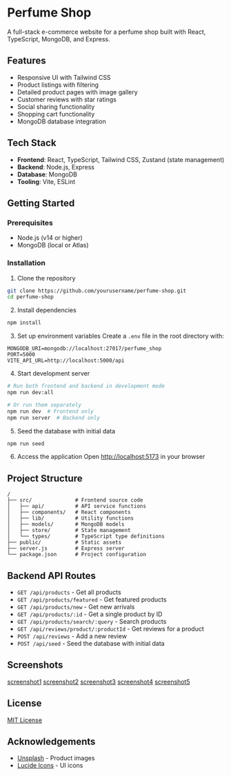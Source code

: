 # Perfume Shop

A full-stack e-commerce website for a perfume shop built with React, TypeScript, MongoDB, and Express.

## Features

- Responsive UI with Tailwind CSS
- Product listings with filtering
- Detailed product pages with image gallery
- Customer reviews with star ratings
- Social sharing functionality
- Shopping cart functionality
- MongoDB database integration

## Tech Stack

- **Frontend**: React, TypeScript, Tailwind CSS, Zustand (state management)
- **Backend**: Node.js, Express
- **Database**: MongoDB
- **Tooling**: Vite, ESLint

## Getting Started

### Prerequisites

- Node.js (v14 or higher)
- MongoDB (local or Atlas)

### Installation

1. Clone the repository
```bash
git clone https://github.com/yourusername/perfume-shop.git
cd perfume-shop
```

2. Install dependencies
```bash
npm install
```

3. Set up environment variables
Create a `.env` file in the root directory with:
```
MONGODB_URI=mongodb://localhost:27017/perfume_shop
PORT=5000
VITE_API_URL=http://localhost:5000/api
```

4. Start development server
```bash
# Run both frontend and backend in development mode
npm run dev:all

# Or run them separately
npm run dev  # Frontend only
npm run server  # Backend only
```

5. Seed the database with initial data
```bash
npm run seed
```

6. Access the application
Open [http://localhost:5173](http://localhost:5173) in your browser

## Project Structure

```
/
├── src/              # Frontend source code
│   ├── api/          # API service functions
│   ├── components/   # React components
│   ├── lib/          # Utility functions
│   ├── models/       # MongoDB models
│   ├── store/        # State management
│   └── types/        # TypeScript type definitions
├── public/           # Static assets
├── server.js         # Express server
└── package.json      # Project configuration
```

## Backend API Routes

- `GET /api/products` - Get all products
- `GET /api/products/featured` - Get featured products
- `GET /api/products/new` - Get new arrivals
- `GET /api/products/:id` - Get a single product by ID
- `GET /api/products/search/:query` - Search products
- `GET /api/reviews/product/:productId` - Get reviews for a product
- `POST /api/reviews` - Add a new review
- `POST /api/seed` - Seed the database with initial data

## Screenshots
[screenshot1](./assets/ss1.png)
[screenshot2](./assets/ss2.png)
[screenshot3](./assets/ss3.png)
[screenshot4](./assets/ss4.png)
[screenshot5](./assets/ss5.png)


## License

[MIT License](LICENSE)

## Acknowledgements

- [Unsplash](https://unsplash.com) - Product images
- [Lucide Icons](https://lucide.dev) - UI icons 